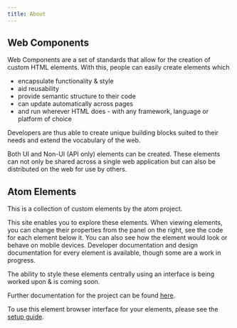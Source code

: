 ```yaml
---
title: About
---
```

## Web Components

Web Components are a set of standards that allow for the creation of custom HTML elements. With this, people can easily create elements which 

* encapsulate functionality & style 
* aid reusability
* provide semantic structure to their code
* can update automatically across pages
* and run wherever HTML does - with any framework, language or platform of choice

Developers are thus able to create unique building blocks suited to their needs and extend the vocabulary of the web.

Both UI and Non-UI (API only) elements can be created. These elements can not only be shared across a single web application but can also be distributed on the web for use by others.

## Atom Elements

This is a collection of custom elements by the atom project. 

This site enables you to explore these elements. When viewing elements, you can change their properties from the panel on the right, see the code for each element below it. You can also see how the element would look or behave on mobile devices. Developer documentation and design documentation for every element is available, though some are a work in progress.

The ability to style these elements centrally using an interface is being worked upon & is coming soon.

Further documentation for the project can be found [here](https://github.com/atomproject/docs).

To use this element browser interface for your elements, please see the [setup guide](https://github.com/atomproject/ap-io/blob/master/README.md). 

